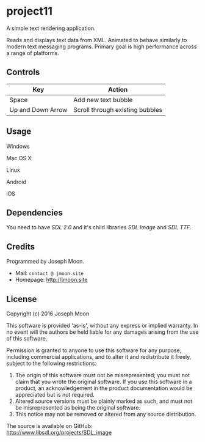 # project11

A simple text rendering application.

Reads and displays text data from XML. Animated to behave similarly
to modern text messaging programs. Primary goal is high performance
across a range of platforms.

## Controls

| Key                 | Action                          |
| ------------------- | ------------------------------- |
| Space               | Add new text bubble             |
| Up and Down Arrow   | Scroll through existing bubbles |

## Usage

Windows

Mac OS X

Linux

Android

iOS

## Dependencies

You need to have *SDL 2.0* and it's child libraries
*SDL Image* and *SDL TTF*.

## Credits

Programmed by Joseph Moon.

* Mail: `contact @ jmoon.site`
* Homepage: http://jmoon.site

## License

Copyright (c) 2016 Joseph Moon

This software is provided 'as-is', without any express or implied
warranty. In no event will the authors be held liable for any damages
arising from the use of this software.

Permission is granted to anyone to use this software for any purpose,
including commercial applications, and to alter it and redistribute it
freely, subject to the following restrictions:

1. The origin of this software must not be misrepresented; you must not
   claim that you wrote the original software. If you use this software
   in a product, an acknowledgement in the product documentation would be
   appreciated but is not required.
2. Altered source versions must be plainly marked as such, and must not be
   misrepresented as being the original software.
3. This notice may not be removed or altered from any source distribution.

The source is available on GitHub:
http://www.libsdl.org/projects/SDL_image
